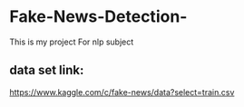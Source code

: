 # Fake-News-Detection-
This is my project For nlp subject
## data set link:
https://www.kaggle.com/c/fake-news/data?select=train.csv

